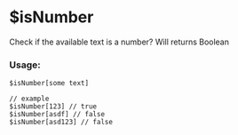 # $isNumber

Check if the available text is a number? Will returns Boolean

### Usage:

```
$isNumber[some text]

// example
$isNumber[123] // true
$isNumber[asdf] // false
$isNumber[asd123] // false
```
